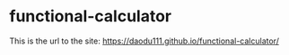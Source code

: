 # functional-calculator
This is the url to the site: https://daodu111.github.io/functional-calculator/
